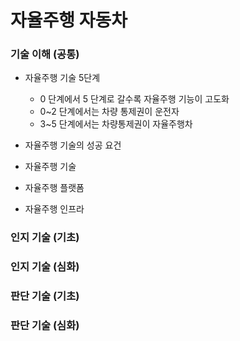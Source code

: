 # 자율주행 자동차 

### 기술 이해 (공통)
 - 자율주행 기술 5단계
   - 0 단계에서 5 단계로 갈수록 자율주행 기능이 고도화
   - 0~2 단계에서는 차량 통제권이 운전자
   - 3~5 단계에서는 차량통제권이 자율주행차
  
  
 - 자율주행 기술의 성공 요건
 - 자율주행 기술
 - 자율주행 플랫폼
 - 자율주행 인프라
 
### 인지 기술 (기초)

### 인지 기술 (심화)

### 판단 기술 (기초)

### 판단 기술 (심화)
